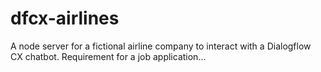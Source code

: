 # dfcx-airlines
 A node server for a fictional airline company to interact with a Dialogflow CX chatbot. Requirement for a job application...
